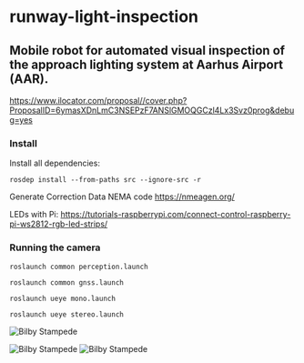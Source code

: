 # runway-light-inspection
## Mobile robot for automated visual inspection of the approach lighting system at Aarhus Airport (AAR). 
https://www.ilocator.com/proposal//cover.php?ProposalID=6ymasXDnLmC3NSEPzF7ANSlGMOQGCzl4Lx3Svz0prog&debug=yes

### Install
Install all dependencies:
```
rosdep install --from-paths src --ignore-src -r
```

Generate Correction Data NEMA code https://nmeagen.org/

LEDs with Pi: https://tutorials-raspberrypi.com/connect-control-raspberry-pi-ws2812-rgb-led-strips/


### Running the camera
```
roslaunch common perception.launch
```
```
roslaunch common gnss.launch
```

``` 
roslaunch ueye mono.launch
``` 
``` 
roslaunch ueye stereo.launch
``` 

![Bilby Stampede](https://upload.wikimedia.org/wikipedia/en/b/b9/AAU_logo_2012.png)

![Bilby Stampede](https://s3-eu-west-1.amazonaws.com/businessautomation/Proposal_Full_Images/iLocator-GmbH_AAR_5774.jpg)
![Bilby Stampede](https://s3-eu-west-1.amazonaws.com/businessautomation/Proposal_Full_Images/iLocator-GmbH_inserts_5611.png)
